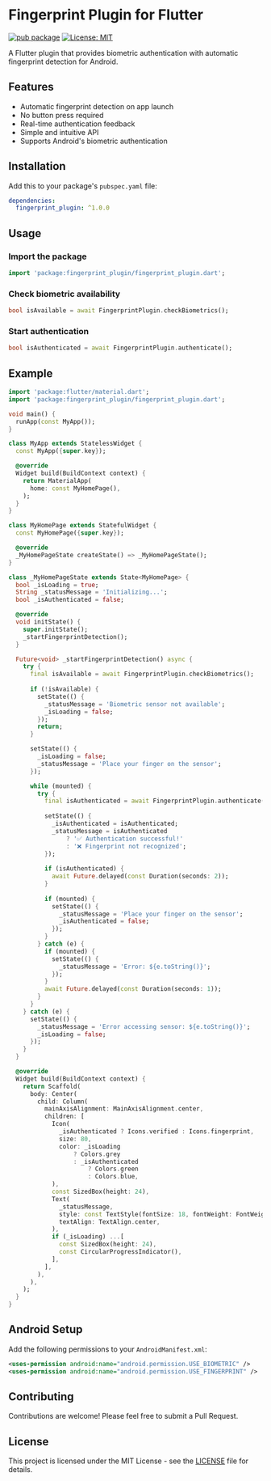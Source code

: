 # Fingerprint Plugin for Flutter

[![pub package](https://img.shields.io/pub/v/fingerprint_plugin.svg)](https://pub.dev/packages/fingerprint_plugin)
[![License: MIT](https://img.shields.io/badge/license-MIT-purple.svg)](https://opensource.org/licenses/MIT)

A Flutter plugin that provides biometric authentication with automatic fingerprint detection for Android.

## Features

- Automatic fingerprint detection on app launch
- No button press required
- Real-time authentication feedback
- Simple and intuitive API
- Supports Android's biometric authentication

## Installation

Add this to your package's `pubspec.yaml` file:

```yaml
dependencies:
  fingerprint_plugin: ^1.0.0
```

## Usage

### Import the package

```dart
import 'package:fingerprint_plugin/fingerprint_plugin.dart';
```

### Check biometric availability

```dart
bool isAvailable = await FingerprintPlugin.checkBiometrics();
```

### Start authentication

```dart
bool isAuthenticated = await FingerprintPlugin.authenticate();
```

## Example

```dart
import 'package:flutter/material.dart';
import 'package:fingerprint_plugin/fingerprint_plugin.dart';

void main() {
  runApp(const MyApp());
}

class MyApp extends StatelessWidget {
  const MyApp({super.key});

  @override
  Widget build(BuildContext context) {
    return MaterialApp(
      home: const MyHomePage(),
    );
  }
}

class MyHomePage extends StatefulWidget {
  const MyHomePage({super.key});

  @override
  _MyHomePageState createState() => _MyHomePageState();
}

class _MyHomePageState extends State<MyHomePage> {
  bool _isLoading = true;
  String _statusMessage = 'Initializing...';
  bool _isAuthenticated = false;

  @override
  void initState() {
    super.initState();
    _startFingerprintDetection();
  }

  Future<void> _startFingerprintDetection() async {
    try {
      final isAvailable = await FingerprintPlugin.checkBiometrics();
      
      if (!isAvailable) {
        setState(() {
          _statusMessage = 'Biometric sensor not available';
          _isLoading = false;
        });
        return;
      }

      setState(() {
        _isLoading = false;
        _statusMessage = 'Place your finger on the sensor';
      });

      while (mounted) {
        try {
          final isAuthenticated = await FingerprintPlugin.authenticate();
          
          setState(() {
            _isAuthenticated = isAuthenticated;
            _statusMessage = isAuthenticated 
                ? '✅ Authentication successful!' 
                : '❌ Fingerprint not recognized';
          });
          
          if (isAuthenticated) {
            await Future.delayed(const Duration(seconds: 2));
          }
          
          if (mounted) {
            setState(() {
              _statusMessage = 'Place your finger on the sensor';
              _isAuthenticated = false;
            });
          }
        } catch (e) {
          if (mounted) {
            setState(() {
              _statusMessage = 'Error: ${e.toString()}';
            });
          }
          await Future.delayed(const Duration(seconds: 1));
        }
      }
    } catch (e) {
      setState(() {
        _statusMessage = 'Error accessing sensor: ${e.toString()}';
        _isLoading = false;
      });
    }
  }

  @override
  Widget build(BuildContext context) {
    return Scaffold(
      body: Center(
        child: Column(
          mainAxisAlignment: MainAxisAlignment.center,
          children: [
            Icon(
              _isAuthenticated ? Icons.verified : Icons.fingerprint,
              size: 80,
              color: _isLoading 
                  ? Colors.grey
                  : _isAuthenticated 
                      ? Colors.green
                      : Colors.blue,
            ),
            const SizedBox(height: 24),
            Text(
              _statusMessage,
              style: const TextStyle(fontSize: 18, fontWeight: FontWeight.bold),
              textAlign: TextAlign.center,
            ),
            if (_isLoading) ...[
              const SizedBox(height: 24),
              const CircularProgressIndicator(),
            ],
          ],
        ),
      ),
    );
  }
}
```

## Android Setup

Add the following permissions to your `AndroidManifest.xml`:

```xml
<uses-permission android:name="android.permission.USE_BIOMETRIC" />
<uses-permission android:name="android.permission.USE_FINGERPRINT" />
```

## Contributing

Contributions are welcome! Please feel free to submit a Pull Request.

## License

This project is licensed under the MIT License - see the [LICENSE](LICENSE) file for details.
